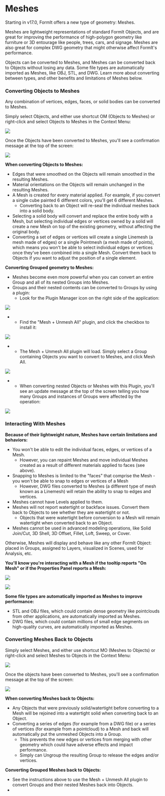 # Meshes

Starting in v17.0, FormIt offers a new type of geometry: Meshes. 

Meshes are lightweight representations of standard FormIt Objects, and are great for improving the performance of high-polygon geometry like furniture or 3D entourage like people, trees, cars, and signage. Meshes are also great for complex DWG geometry that might otherwise affect FormIt's performance. 

Objects can be converted to Meshes, and Meshes can be converted back to Objects without losing any data. Some file types are automatically imported as Meshes, like OBJ, STL, and DWG. Learn more about converting between types, and other benefits and limitations of Meshes below.

### Converting Objects to Meshes

Any combination of vertices, edges, faces, or solid bodies can be converted to Meshes.

Simply select Objects, and either use shortcut OM \(Objects to Meshes\) or right-click and select Objects to Meshes in the Context Menu:

![](../.gitbook/assets/assets-lud0saywlwiiwtsyxln-lz6x-0idnqmssnrliru-lz6xujbgyd2zrrsgkg-context-menu_object-to-mesh.PNG)

Once the Objects have been converted to Meshes, you'll see a confirmation message at the top of the screen:

![](../.gitbook/assets/assets-lud0saywlwiiwtsyxln-lz6x-0idnqmssnrliru-lz6yt1vtyj9eb3cngx5-success_object-to-mesh.PNG)



**When converting Objects to Meshes:**

* Edges that were smoothed on the Objects will remain smoothed in the resulting Meshes.
* Material orientations on the Objects will remain unchanged in the resulting Meshes.
* A Mesh is created for every material applied. For example, if you convert a single cube painted 6 different colors, you'll get 6 different Meshes.
  * Converting back to an Object will re-seal the individual meshes back into a solid body.
* Selecting a solid body will convert and replace the entire body with a Mesh, but selecting individual edges or vertices owned by a solid will create a new Mesh on top of the existing geometry, without affecting the original body.
* Converting a set of edges or vertices will create a single Linemesh \(a mesh made of edges\) or a single Pointmesh \(a mesh made of points\), which means you won't be able to select individual edges or vertices once they've been combined into a single Mesh. Convert them back to Objects if you want to adjust the position of a single element.



**Converting Grouped geometry to Meshes:**

* Meshes become even more powerful when you can convert an entire Group and all of its nested Groups into Meshes.
* Groups and their nested contents can be converted to Groups by using a plugin:
  * Look for the Plugin Manager icon on the right side of the application:

![](../.gitbook/assets/plugin-manager_icon.PNG)

* * Find the "Mesh + Unmesh All" plugin, and click the checkbox to install it:

![](../.gitbook/assets/plugin-manager_mesh-unmesh-all.PNG)

* * The Mesh + Unmesh All plugin will load. Simply select a Group containing Objects you want to convert to Meshes, and click Mesh All.

![](../.gitbook/assets/mesh-unmesh-all-plugin.PNG)

* * When converting nested Objects or Meshes with this Plugin, you'll see an update message at the top of the screen telling you how many Groups and instances of Groups were affected by the operation:

![](../.gitbook/assets/assets-lud0saywlwiiwtsyxln-lz78dvgmugs-omnwuey-lz7a8pjinriyjghbtef-success_mesh-all.PNG)

### Interacting With Meshes

**Because of their lightweight nature, Meshes have certain limitations and behaviors:**

* You won't be able to edit the individual faces, edges, or vertices of a Mesh.
  * However, you can repaint Meshes and move individual Meshes created as a result of different materials applied to faces \(see above\).
* Snapping to Meshes is limited to the "faces" that comprise the Mesh - you won't be able to snap to edges or vertices of a Mesh
  * However, DWG files converted to Meshes \(a different type of mesh known as a Linemesh\) will retain the ability to snap to edges and vertices.
* Meshes cannot have Levels applied to them.
* Meshes will not report watertight or backface issues. Convert them back to Objects to see whether they are watertight or not. 
  * Objects that were watertight before conversion to a Mesh will remain watertight when converted back to an Object.
* Meshes cannot be used in advanced modeling operations, like Solid Join/Cut, 3D Shell, 3D Offset, Fillet, Loft, Sweep, or Cover.

Otherwise, Meshes will display and behave like any other FormIt Object: placed in Groups, assigned to Layers, visualized in Scenes, used for Analysis, etc.

**You'll know you're interacting with a Mesh if the tooltip reports "On Mesh" or if the Properties Panel reports a Mesh:**

![](../.gitbook/assets/assets-lud0saywlwiiwtsyxln-lz78dvgmugs-omnwuey-lz7cs_fwzkoqeo4euhy-snap_on-mesh.PNG)

![](../.gitbook/assets/assets-lud0saywlwiiwtsyxln-lz78dvgmugs-omnwuey-lz7cvybucrjpsyboghi-properties-panel_mesh.PNG)

**Some file types are automatically imported as Meshes to improve performance:**

* STL and OBJ files, which could contain dense geometry like pointclouds from other applications, are automatically imported as Meshes.
* DWG files, which could contain millions of small edge segments on high-quality curves, are automatically imported as Meshes.

### Converting Meshes Back to Objects

Simply select Meshes, and either use shortcut MO \(Meshes to Objects\) or right-click and select Meshes to Objects in the Context Menu:

![](../.gitbook/assets/assets-lud0saywlwiiwtsyxln-lz78dvgmugs-omnwuey-lz79hlgkke0aalrjozp-context-menu_mesh-to-object.PNG)

Once the objects have been converted to Meshes, you'll see a confirmation message at the top of the screen:

![](../.gitbook/assets/assets-lud0saywlwiiwtsyxln-lz78dvgmugs-omnwuey-lz7d29gnzrg9gj1qwip-success_mesh-to-object.PNG)



**When converting Meshes back to Objects:**

* Any Objects that were previously solid/watertight before converting to a Mesh will be rejoined into a watertight solid when converting back to an Object.
* Converting a series of edges \(for example from a DWG file\) or a series of vertices \(for example from a pointcloud\) to a Mesh and back will automatically put the unmeshed Objects into a Group.
  * This prevents the new edges or vertices from merging with other geometry which could have adverse effects and impact performance.
  * Simply can Ungroup the resulting Group to release the edges and/or vertices.

**Converting Grouped Meshes back to Objects:**

* See the instructions above to use the Mesh + Unmesh All plugin to convert Groups and their nested Meshes back into Objects.
* 
